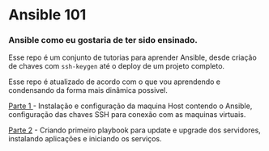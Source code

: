 # Ansible 101

### Ansible como eu gostaria de ter sido ensinado.

Esse repo é um conjunto de tutorias para aprender Ansible, desde criação de chaves com `ssh-keygen` até
o deploy de um projeto completo.

Esse repo é atualizado de acordo com o que vou aprendendo e condensando da forma mais dinâmica possivel.

[Parte 1 ](https://) - Instalação e configuração da maquina Host contendo o Ansible, configuração das chaves SSH para conexão com as maquinas virtuais.

[Parte 2](https://) - Criando primeiro playbook para update e upgrade dos servidores, instalando aplicações e iniciando os serviços.

